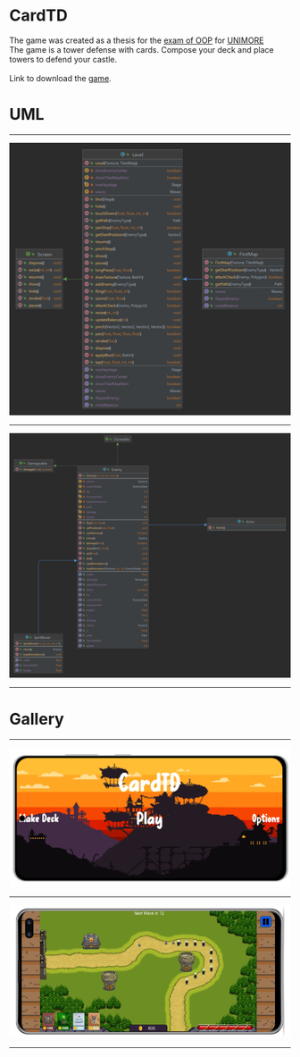 # CardTD
The game was created as a thesis for the [exam of OOP](https://github.com/nbicocchi/ooprogramming) for [UNIMORE](https://www.unimore.it/)
<br>The game is a tower defense with cards. Compose your deck and place towers to defend your castle.
<br><br>
Link to download the [game](https://github.com/CardTD/CardTD/releases/tag/Release).

# UML
<hr>
<img src="https://github.com/CardTD/CardTD/blob/main/MockUp/FirstMap.png?raw=true">
<hr>
<img src="https://github.com/CardTD/CardTD/blob/main/MockUp/SpiritBoxer.png?raw=true">
<hr>

# Gallery
<hr>
<img src="https://github.com/CardTD/CardTD/blob/main/MockUp/flat-samsung-galaxy-s20-mockup.png?raw=true">
<hr>
<img src="https://github.com/CardTD/CardTD/blob/main/MockUp/galaxy-s10-mockup.png?raw=true">
<hr>
